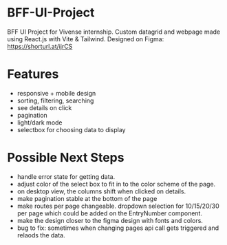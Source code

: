 # BFF-UI-Project
BFF UI Project for Vivense internship. Custom datagrid and webpage made using React.js with Vite & Tailwind. Designed on Figma: https://shorturl.at/ijrCS

# Features
- responsive + mobile design
- sorting, filtering, searching
- see details on click
- pagination
- light/dark mode
- selectbox for choosing data to display

# Possible Next Steps
- handle error state for getting data.
- adjust color of the select box to fit in to the color scheme of the page.
- on desktop view, the columns shift when clicked on details.
- make pagination stable at the bottom of the page
- make routes per page changeable. dropdown selection for 10/15/20/30 per page which could be added on the EntryNumber component.
- make the design closer to the figma design with fonts and colors.
- bug to fix: sometimes when changing pages api call gets triggered and relaods the data.





